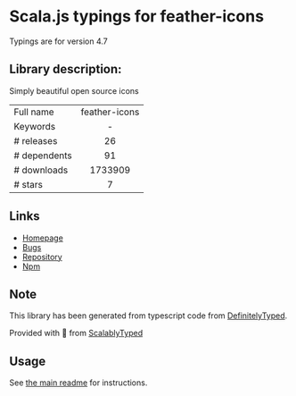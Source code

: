 
# Scala.js typings for feather-icons

Typings are for version 4.7

## Library description:
Simply beautiful open source icons

|                    |                 |
| ------------------ | :-------------: |
| Full name          | feather-icons |
| Keywords           | - |
| # releases         | 26 |
| # dependents       | 91 |
| # downloads        | 1733909 |
| # stars            | 7 |

## Links
- [Homepage](https://github.com/feathericons/feather#readme)
- [Bugs](https://github.com/feathericons/feather/issues)
- [Repository](https://github.com/feathericons/feather)
- [Npm](https://www.npmjs.com/package/feather-icons)
    


## Note
This library has been generated from typescript code from [DefinitelyTyped](https://definitelytyped.org).

Provided with :purple_heart: from [ScalablyTyped](https://github.com/oyvindberg/ScalablyTyped)

## Usage
See [the main readme](../../readme.md) for instructions.


